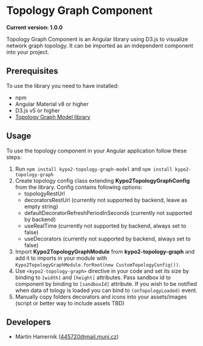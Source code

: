 # Topology Graph Component

**Current version: 1.0.0**

Topology Graph Component is an Angular library using D3.js to visualize network graph topology.
It can be imported as an independent component into your project.

## Prerequisites

To use the library you need to have installed:

* npm
* Angular Material v8 or higher
* D3.js v5 or higher
* [Topology Graph Model library](https://gitlab.ics.muni.cz/kypo2/frontend-new/kypo2-angular-topology-model)

 
## Usage

To use the topology component in your Angular application follow these steps:


1. Run `npm install kypo2-topology-graph-model` and `npm install kypo2-topology-graph`
2. Create topology config class extending **Kypo2TopologyGraphConfig** from the library. Config contains following options:
    + topologyRestUrl
    + decoratorsRestUrl (currently not supported by backend, leave as empty string)
    + defaultDecoratorRefreshPeriodInSeconds (currently not supported by backend)
    + useRealTime (currently not supported by backend, always set to false)
    + useDecorators (currently not supported by backend, always set to false)
3. Import **Kypo2TopologyGraphModule** from **kypo2-topology-graph** and add it to imports in your module with `Kypo2TopologyGraphModule.forRoot(new CustomTopologyConfig())`.
4. Use `<kypo2-topology-graph>` directive in your code and set its size by binding to `[width]` and `[height]` attributes. Pass sandbox id to component by binding to `[sandboxId]` attribute. If you wish to be notified when data of tology is loaded you can bind to `(onTopologyLoaded)` event.
5. Manually copy folders decorators and icons into your assets/images (script or better way to include assets TBD)

## Developers

* Martin Hamernik (445720@mail.muni.cz)
